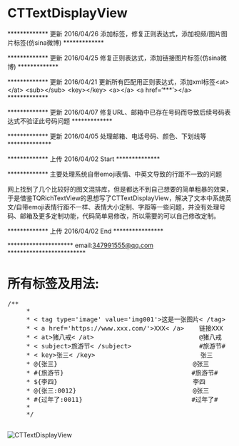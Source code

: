 # CTTextDisplayView

************* 更新 2016/04/26 添加<tag type=‘’ value=‘’></tag>标签，修复正则表达式，添加视频/图片图片标签(仿sina微博) *************

************* 更新 2016/04/25 修复正则表达式，添加链接图片标签(仿sina微博) *************

************* 更新 2016/04/21  更新所有匹配用正则表达式，添加xml标签\<at\>\</at\> \<sub\>\</sub\> \<key\>\</key\> \<a\>\</a\> \<a href=‘***’\>\</a\> *************

************* 更新 2016/04/07 修复URL、邮箱中已存在号码而导致后续号码表达式不验证此号码问题 *************

************* 更新 2016/04/05 处理邮箱、电话号码、颜色、下划线等 **************

************* 上传 2016/04/02 Start **************

************* 主要处理系统自带emoji表情、中英文导致的行距不一致的问题 

网上找到了几个比较好的图文混排库，但是都达不到自己想要的简单粗暴的效果，于是借鉴TQRichTextView的思想写了CTTextDisplayView，解决了文本中系统英文/自带emoji表情行距不一样、表情大小定制、字距等一些问题，并没有处理号码、邮箱及更多定制功能，代码简单易修改，所以需要的可以自己修改定制。

************* 上传 2016/04/02 End ****************

*********************  email:347991555@qq.com   *************************

# 所有标签及用法:

<pre>
/**
     * 
     * < tag type='image' value='img001'>这是一张图片< /tag>  (type='image/video/link')
     * < a href='https://www.xxx.com/'>XXX< /a>    链接XXX
     * < at>猪八戒< /at>                            @猪八戒
     * < subject>旅游节< /subject>                  #旅游节#
     * < key>张三< /key>                            张三
     * @{张三}                                    @张三
     * #{旅游节}                                  #旅游节#
     * ${李四}                                    李四
     * @{张三:0012}                               @张三
     * #{过年了:0011}                             #过年了#
     *
     */

</pre>


![CTTextDisplayView](https://github.com/BrownCN023/CTTextDisplayView/blob/master/ScreenShot_04.png)